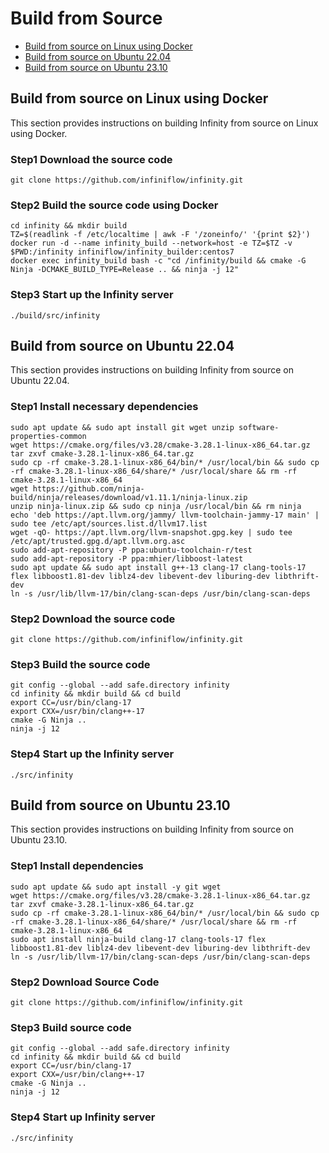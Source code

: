 # Build from Source

- [Build from source on Linux using Docker](#build-from-source-on-linux-using-docker)
- [Build from source on Ubuntu 22.04](#build-from-source-on-ubuntu-2204)
- [Build from source on Ubuntu 23.10](#build-from-source-on-ubuntu-2310)

## Build from source on Linux using Docker

This section provides instructions on building Infinity from source on Linux using Docker.

### Step1 Download the source code

```shell
git clone https://github.com/infiniflow/infinity.git
```

### Step2 Build the source code using Docker

```shell
cd infinity && mkdir build
TZ=$(readlink -f /etc/localtime | awk -F '/zoneinfo/' '{print $2}')
docker run -d --name infinity_build --network=host -e TZ=$TZ -v $PWD:/infinity infiniflow/infinity_builder:centos7
docker exec infinity_build bash -c "cd /infinity/build && cmake -G Ninja -DCMAKE_BUILD_TYPE=Release .. && ninja -j 12"
```

### Step3 Start up the Infinity server

```shell
./build/src/infinity
```

## Build from source on Ubuntu 22.04

This section provides instructions on building Infinity from source on Ubuntu 22.04.

### Step1 Install necessary dependencies

```shell
sudo apt update && sudo apt install git wget unzip software-properties-common
wget https://cmake.org/files/v3.28/cmake-3.28.1-linux-x86_64.tar.gz
tar zxvf cmake-3.28.1-linux-x86_64.tar.gz
sudo cp -rf cmake-3.28.1-linux-x86_64/bin/* /usr/local/bin && sudo cp -rf cmake-3.28.1-linux-x86_64/share/* /usr/local/share && rm -rf cmake-3.28.1-linux-x86_64
wget https://github.com/ninja-build/ninja/releases/download/v1.11.1/ninja-linux.zip
unzip ninja-linux.zip && sudo cp ninja /usr/local/bin && rm ninja
echo 'deb https://apt.llvm.org/jammy/ llvm-toolchain-jammy-17 main' | sudo tee /etc/apt/sources.list.d/llvm17.list
wget -qO- https://apt.llvm.org/llvm-snapshot.gpg.key | sudo tee /etc/apt/trusted.gpg.d/apt.llvm.org.asc
sudo add-apt-repository -P ppa:ubuntu-toolchain-r/test
sudo add-apt-repository -P ppa:mhier/libboost-latest
sudo apt update && sudo apt install g++-13 clang-17 clang-tools-17 flex libboost1.81-dev liblz4-dev libevent-dev liburing-dev libthrift-dev
ln -s /usr/lib/llvm-17/bin/clang-scan-deps /usr/bin/clang-scan-deps
```

### Step2 Download the source code

```shell
git clone https://github.com/infiniflow/infinity.git
```

### Step3 Build the source code

```shell
git config --global --add safe.directory infinity
cd infinity && mkdir build && cd build
export CC=/usr/bin/clang-17
export CXX=/usr/bin/clang++-17
cmake -G Ninja ..
ninja -j 12
```

### Step4 Start up the Infinity server

```shell
./src/infinity
```


## Build from source on Ubuntu 23.10

This section provides instructions on building Infinity from source on Ubuntu 23.10.

### Step1 Install dependencies

```shell
sudo apt update && sudo apt install -y git wget
wget https://cmake.org/files/v3.28/cmake-3.28.1-linux-x86_64.tar.gz
tar zxvf cmake-3.28.1-linux-x86_64.tar.gz
sudo cp -rf cmake-3.28.1-linux-x86_64/bin/* /usr/local/bin && sudo cp -rf cmake-3.28.1-linux-x86_64/share/* /usr/local/share && rm -rf cmake-3.28.1-linux-x86_64
sudo apt install ninja-build clang-17 clang-tools-17 flex libboost1.81-dev liblz4-dev libevent-dev liburing-dev libthrift-dev
ln -s /usr/lib/llvm-17/bin/clang-scan-deps /usr/bin/clang-scan-deps
```

### Step2 Download Source Code

```shell
git clone https://github.com/infiniflow/infinity.git
```

### Step3 Build source code

```shell
git config --global --add safe.directory infinity
cd infinity && mkdir build && cd build
export CC=/usr/bin/clang-17
export CXX=/usr/bin/clang++-17
cmake -G Ninja ..
ninja -j 12
```

### Step4 Start up Infinity server

```shell
./src/infinity
```